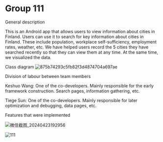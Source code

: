 # Group 111
General description

This is an Android app that allows users to view information about cities in Finland. Users can use it to search for key information about cities in Finland. These include population, workplace self-sufficiency, employment rates, weather, etc. We have helped users record the 5 cities they have searched recently so that they can view them at any time. At the same time, we visualized the data.

Class diagram
![875b74293c5fb82f3d4874704a697ae](https://github.com/TiegeSun/111/assets/167867356/c3212136-5bd2-4981-82cf-33bae6f47163)

Division of labour between team members

Keshuo Wang:
One of the co-developers. Mainly responsible for the early framework construction. Search pages, information gathering, etc.

Tiege Sun:
One of the co-developers. Mainly responsible for later optimization and debugging, data pages, etc.

Features that were implemented


![微信截图_20240423192956](https://github.com/TiegeSun/111/assets/167867356/011c3f45-1c9a-4ea9-9fef-d5d74a6f8c32)

![111](https://github.com/TiegeSun/111/assets/167867356/03877e5e-a02c-42ab-b2c6-85c80fcdc213)
